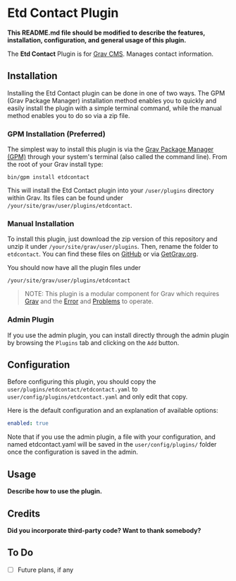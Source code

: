 # Etd Contact Plugin

**This README.md file should be modified to describe the features, installation, configuration, and general usage of this plugin.**

The **Etd Contact** Plugin is for [Grav CMS](http://github.com/getgrav/grav). Manages contact information.

## Installation

Installing the Etd Contact plugin can be done in one of two ways. The GPM (Grav Package Manager) installation method enables you to quickly and easily install the plugin with a simple terminal command, while the manual method enables you to do so via a zip file.

### GPM Installation (Preferred)

The simplest way to install this plugin is via the [Grav Package Manager (GPM)](http://learn.getgrav.org/advanced/grav-gpm) through your system's terminal (also called the command line).  From the root of your Grav install type:

    bin/gpm install etdcontact

This will install the Etd Contact plugin into your `/user/plugins` directory within Grav. Its files can be found under `/your/site/grav/user/plugins/etdcontact`.

### Manual Installation

To install this plugin, just download the zip version of this repository and unzip it under `/your/site/grav/user/plugins`. Then, rename the folder to `etdcontact`. You can find these files on [GitHub](https://github.com/etd-solutions/grav-plugin-etdcontact) or via [GetGrav.org](http://getgrav.org/downloads/plugins#extras).

You should now have all the plugin files under

    /your/site/grav/user/plugins/etdcontact
	
> NOTE: This plugin is a modular component for Grav which requires [Grav](http://github.com/getgrav/grav) and the [Error](https://github.com/getgrav/grav-plugin-error) and [Problems](https://github.com/getgrav/grav-plugin-problems) to operate.

### Admin Plugin

If you use the admin plugin, you can install directly through the admin plugin by browsing the `Plugins` tab and clicking on the `Add` button.

## Configuration

Before configuring this plugin, you should copy the `user/plugins/etdcontact/etdcontact.yaml` to `user/config/plugins/etdcontact.yaml` and only edit that copy.

Here is the default configuration and an explanation of available options:

```yaml
enabled: true
```

Note that if you use the admin plugin, a file with your configuration, and named etdcontact.yaml will be saved in the `user/config/plugins/` folder once the configuration is saved in the admin.

## Usage

**Describe how to use the plugin.**

## Credits

**Did you incorporate third-party code? Want to thank somebody?**

## To Do

- [ ] Future plans, if any

